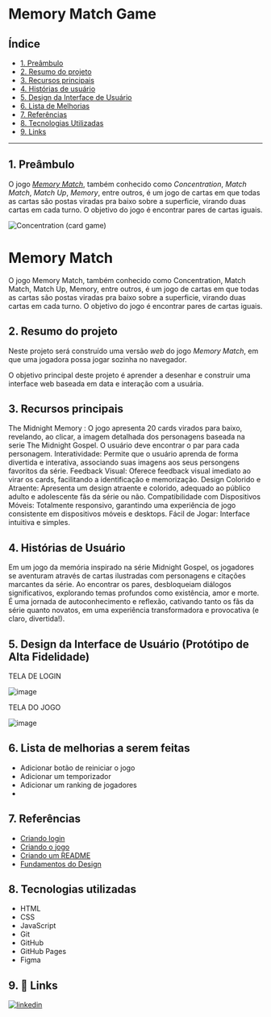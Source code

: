 # Memory Match Game

## Índice

- [1. Preâmbulo](#1-preâmbulo)
- [2. Resumo do projeto](#2-resumo-do-projeto)
- [3. Recursos principais](#3-recursos-principais)
- [4. Histórias de usuário](#4-historias-de-usuario)
- [5. Design da Interface de Usuário](#5-design-da-interface-de-usuario)
- [6. Lista de Melhorias](#6-lista-de-melhorias)
- [7. Referências](#7-referencias)
- [8. Tecnologias Utilizadas](#8-tecnologias-utilizadas)
- [9. Links](#9-links)

---

## 1. Preâmbulo

O jogo [_Memory Match_](<https://en.wikipedia.org/wiki/Concentration_(card_game)>),
também conhecido como _Concentration_, _Match Match_, _Match Up_, _Memory_,
entre outros, é um jogo de cartas em que todas as cartas são postas viradas
pra baixo sobre a superficie, virando duas cartas em cada turno. O
objetivo do jogo é encontrar pares de cartas iguais.

![Concentration (card game)](https://github.com/rafaelaatanasio/SAP012-memory-match/assets/144054244/7071423d-1910-4078-b258-cd83f6d08afe)


# Memory Match

O jogo Memory Match, também conhecido como Concentration, Match Match, Match Up, Memory, entre outros, é um jogo de cartas em que todas as cartas são postas viradas pra baixo sobre a superficie, virando duas cartas em cada turno. O objetivo do jogo é encontrar pares de cartas iguais.


## 2. Resumo do projeto

Neste projeto será construído uma versão _web_ do jogo _Memory Match_, em que uma jogadora possa jogar sozinha no navegador.

O objetivo principal deste projeto é aprender a desenhar e construir uma interface web baseada em data e interação com a usuária.


## 3. Recursos principais

The Midnight Memory : O jogo apresenta 20 cards virados para baixo, revelando, ao clicar, a imagem detalhada dos personagens baseada na serie The Midnight Gospel. O usuário deve encontrar o par para cada personagem.
Interatividade: Permite que o usuário aprenda de forma divertida e interativa, associando suas imagens aos seus persongens favoritos da série.
Feedback Visual: Oferece feedback visual imediato ao virar os cards, facilitando a identificação e memorização.
Design Colorido e Atraente: Apresenta um design atraente e colorido, adequado ao público adulto e adolescente fãs da série ou não.
Compatibilidade com Dispositivos Móveis: Totalmente responsivo, garantindo uma experiência de jogo consistente em dispositivos móveis e desktops.
Fácil de Jogar: Interface intuitiva e simples.

## 4. Histórias de Usuário

Em um jogo da memória inspirado na série Midnight Gospel, os jogadores se aventuram através de cartas ilustradas com personagens e citações marcantes da série. Ao encontrar os pares, desbloqueiam diálogos significativos, explorando temas profundos como existência, amor e morte. É uma jornada de autoconhecimento e reflexão, cativando tanto os fãs da série quanto novatos, em uma experiência transformadora e provocativa (e claro, divertida!).

## 5. Design da Interface de Usuário (Protótipo de Alta Fidelidade)

TELA DE LOGIN

![image](https://github.com/rafaelaatanasio/SAP012-memory-match/assets/144054244/5733fc02-966b-40c9-9de8-24d9d2341174)


TELA DO JOGO

![image](https://github.com/rafaelaatanasio/SAP012-memory-match/assets/144054244/94f097b4-cf26-4411-a673-2869f4972490)

## 6. Lista de melhorias a serem feitas

- Adicionar botão de reiniciar o jogo
- Adicionar um temporizador
- Adicionar um ranking de jogadores
- 
## 7. Referências

 - [Criando login](https://www.youtube.com/watch?v=NV88N1r2Qkg)
 - [Criando o jogo](https://www.youtube.com/watch?v=tcbMmm77WOU)
 - [Criando um README](https://readme.so/pt/editor)
 - [Fundamentos do Design](https://www.youtube.com/watch?v=8qTKYbFdOTE )

## 8. Tecnologias utilizadas

- HTML
- CSS
- JavaScript
- Git
- GitHub
- GitHub Pages
- Figma

## 9. 🔗 Links

[![linkedin](https://img.shields.io/badge/linkedin-0A66C2?style=for-the-badge&logo=linkedin&logoColor=white)](https://www.linkedin.com/in/rafaela-atanasio)


